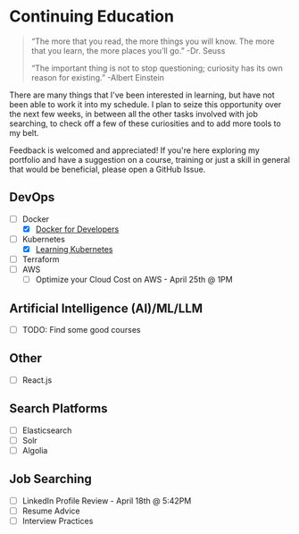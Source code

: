 # Continuing Education

> “The more that you read, the more things you will know. The more that you learn, the more places you’ll go.” -Dr. Seuss
>
> “The important thing is not to stop questioning; curiosity has its own reason for existing.” -Albert Einstein

There are many things that I've been interested in learning, but have not been able to work it into my schedule.  I plan to seize this opportunity over the next few weeks, in between all the other tasks involved with job searching, to check off a few of these curiosities and to add more tools to my belt.

Feedback is welcomed and appreciated!  If you're here exploring my portfolio and have a suggestion on a course, training or just a skill in general that would be beneficial, please open a GitHub Issue.

## DevOps

- [ ] Docker
  - [x] [Docker for Developers](https://www.linkedin.com/learning/certificates/24d7b690b4ea39361dbdb6d9c3b768ce5b0c7409145403168f8365b0ca3351dc)
- [ ] Kubernetes
  - [x] [Learning Kubernetes](https://www.linkedin.com/learning/certificates/3e5721b8a0333fdb51b1fe6a18b74314b26082b6b9da21841dd0002d6da889b0)
- [ ] Terraform
- [ ] AWS
  - [ ] Optimize your Cloud Cost on AWS - April 25th @ 1PM

## Artificial Intelligence (AI)/ML/LLM

- [ ] TODO: Find some good courses

## Other

- [ ] React.js

## Search Platforms

- [ ] Elasticsearch
- [ ] Solr
- [ ] Algolia

## Job Searching

- [ ] LinkedIn Profile Review - April 18th @ 5:42PM
- [ ] Resume Advice
- [ ] Interview Practices
